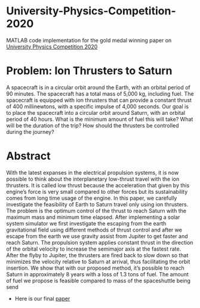 # University-Physics-Competition-2020
MATLAB code implementation for the gold medal winning paper on [University Physics Competition 2020](http://www.uphysicsc.com/2020contest.html)

# Problem: Ion Thrusters to Saturn 
A spacecraft is in a circular orbit around the Earth, with an orbital period of 90 minutes.  The spacecraft has a total mass of 5,000 kg, including fuel.  The spacecraft is equipped with ion thrusters that can provide a constant thrust of 400 millinewtons, with a specific impulse of 4,000 seconds.  Our goal is to place the spacecraft into a circular orbit around Saturn, with an orbital period of 40 hours.  What is the minimum amount of fuel this will take?  What will be the duration of the trip?  How should the thrusters be controlled during the journey?

# Abstract
With the latest expanses in the electrical propulsion systems, it is now possible to think about the interplanetary
low-thrust travel with the ion thrusters. It is called low thrust because the acceleration that given by this engine’s
force is very small compared to other forces but its sustainability comes from long time usage of the engine. In this
paper, we carefully investigate the feasibility of Earth to Saturn travel only using ion thrusters. The problem is the
optimum control of the thrust to reach Saturn with the maximum mass and minimum time elapsed. After implementing
a solar system simulator we first investigate the escaping from the earth gravitational field using different methods of
thrust control and after we escape from the earth we use gravity assist from Jupiter to get faster and reach Saturn. The
propulsion system applies constant thrust in the direction of the orbital velocity to increase the semimajor axis at the
fastest rate. After the flyby to Jupiter, the thrusters are fired back to slow down so that minimizes the velocity relative to
Saturn at arrival, thus facilitating the orbit insertion. We show that with our proposed method, it’s possible to reach
Saturn in approximately 8 years with a loss of 1.3 tons of fuel. The amount of fuel we propose is feasible compared to
mass of the spaceshuttle being send

- Here is our final [paper](https://github.com/YasinSonmez/University-Physics-Competition-2020/blob/main/Unviersity_Physics_Competition_2020.pdf)
